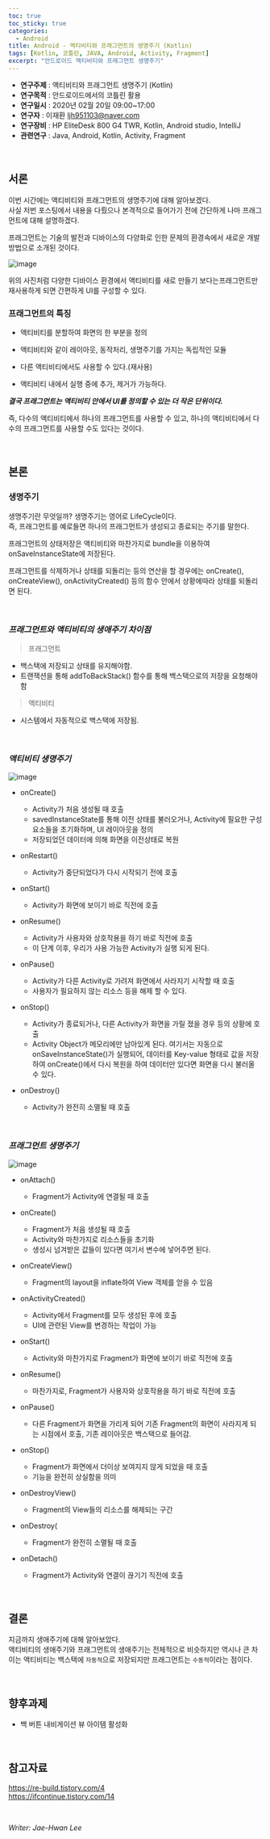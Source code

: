 ```yaml
---
toc: true
toc_sticky: true
categories:
  - Android
title: Android - 액티비티와 프래그먼트의 생명주기 (Kotlin)
tags: [Kotlin, 코틀린, JAVA, Android, Activity, Fragment]
excerpt: "안드로이드 액티비티와 프래그먼트 생명주기"
---
```


* **연구주제** : 액티비티와 프래그먼트 생명주기 (Kotlin)
* **연구목적** : 안드로이드에서의 코틀린 활용
* **연구일시** : 2020년 02월 20일 09:00~17:00
* **연구자** : 이재환 <ljh951103@naver.com>
* **연구장비** : HP EliteDesk 800 G4 TWR, Kotlin, Android studio, IntelliJ
* **관련연구** : Java, Android, Kotlin, Activity, Fragment

<br>
   
## 서론

이번 시간에는 액티비티와 프래그먼트의 생명주기에 대해 알아보겠다.  
사실 저번 포스팅에서 내용을 다뤘으나 본격적으로 들어가기 전에 간단하게 나마 프래그먼트에 대해 설명하겠다.  

프래그먼트는 기술의 발전과 디바이스의 다양화로 인한 문제의 환경속에서 새로운 개발방법으로 소개된 것이다.

![image](https://user-images.githubusercontent.com/57826388/74733647-1340bf00-5290-11ea-9516-a542d9fc9ca5.png)

위의 사진처럼 다양한 디바이스 환경에서 액티비티를 새로 만들기 보다는프래그먼트만 재사용하게 되면 간편하게 UI를 구성할 수 있다.

### **프래그먼트의 특징**

- 액티비티를 분할하여 화면의 한 부분을 정의

- 액티비티와 같이 레이아웃, 동작처리, 생명주기를 가지는 독립적인 모듈

- 다른 액티비티에서도 사용할 수 있다.(재사용)

- 액티비티 내에서 실행 중에 추가, 제거가 가능하다.

***결국 프래그먼트는 액티비티 안에서 UI를 정의할 수 있는 더 작은 단위이다.***

즉, 다수의 액티비티에서 하나의 프래그먼트를 사용할 수 있고, 하나의 액티비티에서 다수의 프래그먼트를 사용할 수도 있다는 것이다.

<br>
   
## 본론

### **생명주기**

생명주기란 무엇일까? 생명주기는 영어로 LifeCycle이다.  
즉, 프래그먼트를 예로들면 하나의 프래그먼트가 생성되고 종료되는 주기를 말한다.

프래그먼트의 상태저장은 액티비티와 마찬가지로 bundle을 이용하여 onSaveInstanceState에 저장된다.

프래그먼트를 삭제하거나 상태를 되돌리는 등의 연산을 할 경우에는 onCreate(), onCreateView(), onActivityCreated() 등의 함수 안에서 상황에따라 상태를 되돌리면 된다.

<br>

### ***프래그먼트와 액티비티의 생애주기 차이점***

> 프래그먼트

- 백스택에 저장되고 상태를 유지해야함.
- 트랜잭션을 통해 addToBackStack() 함수를 통해 백스택으로의 저장을 요청해야함

> 액티비티

- 시스템에서 자동적으로 백스택에 저장됨.

<br>

### ***액티비티 생명주기***

![image](https://user-images.githubusercontent.com/57826388/74731301-0ec5d780-528b-11ea-8b63-62601844c554.png)

- onCreate()
    - Activity가 처음 생성될 때 호출
    - savedInstanceState를 통해 이전 상태를 불러오거나, Activity에 필요한 구성 요소들을 초기화하며, UI 레이아웃을 정의
    - 저장되었던 데이터에 의해 화면을 이전상태로 복원

- onRestart()
    - Activity가 중단되었다가 다시 시작되기 전에 호출

- onStart()
    - Activity가 화면에 보이기 바로 직전에 호출

- onResume()
    - Activity가 사용자와 상호작용을 하기 바로 직전에 호출
    - 이 단계 이후, 우리가 사용 가능한 Activity가 실행 되게 된다.

- onPause()
    - Activity가 다른 Activity로 가려져 화면에서 사라지기 시작할 때 호출
    - 사용자가 필요하지 않는 리소스 등을 해제 할 수 있다.

- onStop()
    - Activity가 종료되거나, 다른 Activity가 화면을 가릴 졌을 경우 등의 상황에 호출
    - Activity Object가 메모리에만 남아있게 된다. 여기서는 자동으로 onSaveInstanceState()가 실행되어, 데이터를 Key-value 형태로 값을 저장하여 onCreate()에서 다시 복원을 하여 데이터만 있다면 화면을 다시 불러올 수 있다.

- onDestroy()
    - Activity가 완전히 소멸될 때 호출

<br>

### ***프래그먼트 생명주기***

![image](https://user-images.githubusercontent.com/57826388/74737095-784be300-5297-11ea-8e41-b87bde0d96d7.png)

- onAttach()
    - Fragment가 Activity에 연결될 때 호출

- onCreate()
    - Fragment가 처음 생성될 때 호출
    - Activity와 마찬가지로 리소스들을 초기화
    - 생성시 넘겨받은 값들이 있다면 여기서 변수에 넣어주면 된다.

- onCreateView()
    - Fragment의 layout을 inflate하여 View 객체를 얻을 수 있음 

- onActivityCreated()
    - Activity에서 Fragment를 모두 생성된 후에 호출
    - UI에 관련된 View를 변경하는 작업이 가능

- onStart()   
    - Activity와 마찬가지로 Fragment가 화면에 보이기 바로 직전에 호출

- onResume()   
    - 마찬가지로, Fragment가 사용자와 상호작용을 하기 바로 직전에 호출

- onPause()
    - 다른 Fragment가 화면을 가리게 되어 기존 Fragment의 화면이 사라지게 되는 시점에서 호출, 기존 레이아웃은 백스택으로 들어감.

- onStop()
    - Fragment가 화면에서 더이상 보여지지 않게 되었을 때 호출
    - 기능을 완전히 상실함을 의미

- onDestroyView()
    - Fragment의 View들의 리소스를 해제되는 구간

- onDestroy(
    - Fragment가 완전히 소멸될 때 호출

- onDetach()
    - Fragment가 Activity와 연결이 끊기기 직전에 호출

<br>
   
## 결론

지금까지 생애주기에 대해 알아보았다.  
액티비티의 생애주기와 프래그먼트의 생애주기는 전체적으로 비슷하지만 역시나 큰 차이는 액티비티는 백스택에 `자동적`으로 저장되지만 프래그먼트는 `수동적`이라는 점이다.

<br>

## 향후과제

- 백 버튼 내비게이션 뷰 아이템 활성화

<br>

## 참고자료

<https://re-build.tistory.com/4>  
<https://ifcontinue.tistory.com/14>

<br>

*Writer: Jae-Hwan Lee*